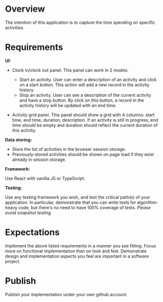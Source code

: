 # Overview
The intention of this application is to capture the time spending on specific activities.

# Requirements

**UI:**
- Clock in/clock out panel. This panel can work in 2 modes: 

    - Start an activity. User can enter a description of an activity and click on a start button. This action will add a new record in the activity history.
    - Stop an activity. User can see a description of the current activity and have a stop button. By click on this button, a record in the activity history will be updated with an end time.
- Activity grid panel. This panel should show a grid with 4 columns: start time, end time, duration, description.
If an activity is still in progress, end time should be empty and duration should reflect the current duration of this activity.

**Data storing:**

- Store the list of activities in the browser session storage.
- Previously-stored activities should be shown on page load if they exist already in session storage. 

**Framework:**

Use React with vanilla JS or TypeScript.

**Testing:**

Use any testing framework you wish, and test the critical path(s) of your application. In particular, demonstrate that you can write tests for algorithm-heavy code, but there's no need to have 100% coverage of tests. *Please avoid snapshot testing*

# Expectations
Implement the above listed requirements in a manner you see fitting. Focus more on functional implementation than on look and feel.
Demonstrate design and implementation aspects you feel are important in a software project.

# Publish
Publish your implementation under your own github account.
